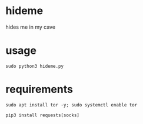 # hideme
hides me in my cave

# usage

```sudo python3 hideme.py```

# requirements

```sudo apt install tor -y; sudo systemctl enable tor```

```pip3 install requests[socks]```
